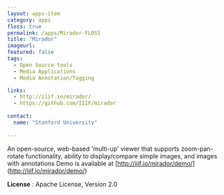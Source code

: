 ```yaml
---
layout: apps-item
category: apps
floss: true
permalink: /apps/Mirador-FLOSS
title: "Mirador"
imageurl:
featured: false
tags:
  - Open Source tools
  - Media Applications
  - Media Annotation/Tagging

links:
  - http://iiif.io/mirador/
  - https://github.com/IIIF/mirador
 
contact:
  name: "Stanford University"
 
---
```


An open-source, web-based 'multi-up' viewer that supports zoom-pan-rotate functionality, ability to display/compare simple images, and images with annotations
Demo is available at [http://iiif.io/mirador/demo/] (http://iiif.io/mirador/demo/)

**License** : Apache License, Version 2.0

